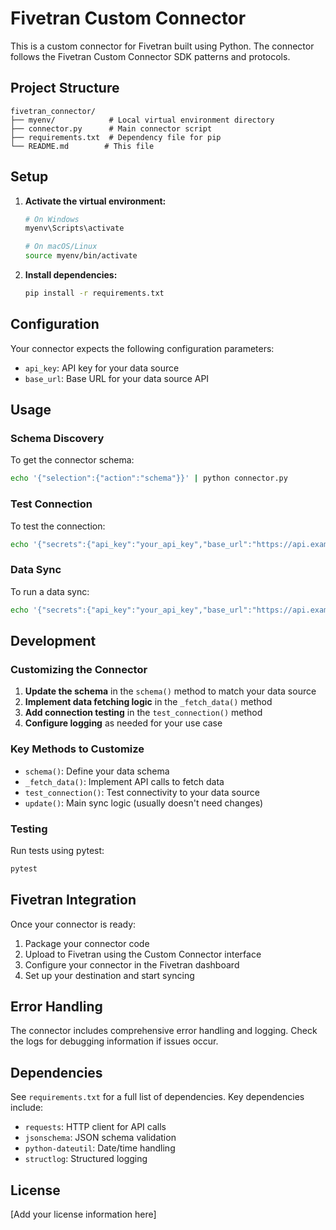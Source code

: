 # Fivetran Custom Connector

This is a custom connector for Fivetran built using Python. The connector follows the Fivetran Custom Connector SDK patterns and protocols.

## Project Structure

```
fivetran_connector/
├── myenv/            # Local virtual environment directory
├── connector.py      # Main connector script
├── requirements.txt  # Dependency file for pip
└── README.md        # This file
```

## Setup

1. **Activate the virtual environment:**
   ```bash
   # On Windows
   myenv\Scripts\activate
   
   # On macOS/Linux
   source myenv/bin/activate
   ```

2. **Install dependencies:**
   ```bash
   pip install -r requirements.txt
   ```

## Configuration

Your connector expects the following configuration parameters:

- `api_key`: API key for your data source
- `base_url`: Base URL for your data source API

## Usage

### Schema Discovery
To get the connector schema:
```bash
echo '{"selection":{"action":"schema"}}' | python connector.py
```

### Test Connection
To test the connection:
```bash
echo '{"secrets":{"api_key":"your_api_key","base_url":"https://api.example.com"},"selection":{"action":"test"}}' | python connector.py
```

### Data Sync
To run a data sync:
```bash
echo '{"secrets":{"api_key":"your_api_key","base_url":"https://api.example.com"},"state":{}}' | python connector.py
```

## Development

### Customizing the Connector

1. **Update the schema** in the `schema()` method to match your data source
2. **Implement data fetching logic** in the `_fetch_data()` method
3. **Add connection testing** in the `test_connection()` method
4. **Configure logging** as needed for your use case

### Key Methods to Customize

- `schema()`: Define your data schema
- `_fetch_data()`: Implement API calls to fetch data
- `test_connection()`: Test connectivity to your data source
- `update()`: Main sync logic (usually doesn't need changes)

### Testing

Run tests using pytest:
```bash
pytest
```

## Fivetran Integration

Once your connector is ready:

1. Package your connector code
2. Upload to Fivetran using the Custom Connector interface
3. Configure your connector in the Fivetran dashboard
4. Set up your destination and start syncing

## Error Handling

The connector includes comprehensive error handling and logging. Check the logs for debugging information if issues occur.

## Dependencies

See `requirements.txt` for a full list of dependencies. Key dependencies include:

- `requests`: HTTP client for API calls
- `jsonschema`: JSON schema validation
- `python-dateutil`: Date/time handling
- `structlog`: Structured logging

## License

[Add your license information here]